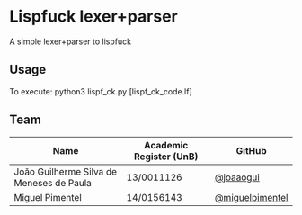 # Lispfuck lexer+parser

A simple lexer+parser to lispfuck

## Usage

To execute: python3 lispf_ck.py [lispf_ck_code.lf]

## Team

| Name | Academic Register (UnB) | GitHub|
| --- | --- | --- |
| João Guilherme Silva de Meneses de Paula | 13/0011126 | [@joaaogui](https://github.com/joaaogui) |
| Miguel Pimentel | 14/0156143 | [@miguelpimentel](https://github.com/miguelpimentel) |

